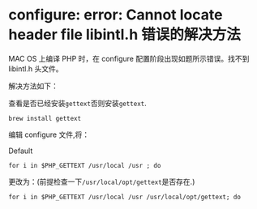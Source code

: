 # configure: error: Cannot locate header file libintl.h 错误的解决方法

MAC OS 上编译 PHP 时，在 configure 配置阶段出现如题所示错误。找不到 libintl.h 头文件。

解决方法如下：

查看是否已经安装`gettext`否则安装`gettext`.

    brew install gettext

编辑 configure 文件,将：

Default

    for i in $PHP_GETTEXT /usr/local /usr ; do

更改为：(前提检查一下`/usr/local/opt/gettext`是否存在.)

    for i in $PHP_GETTEXT /usr/local /usr /usr/local/opt/gettext; do    

